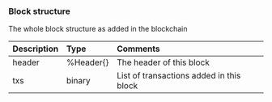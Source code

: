 ### Block structure

  The whole block structure as added in the blockchain

| Description |      Type    |  Comments |
|:------------|:-------------|:-----------|
| header   		| %Header{} 	 | The header of this block |
| txs         | binary       | List of transactions added in this block |
